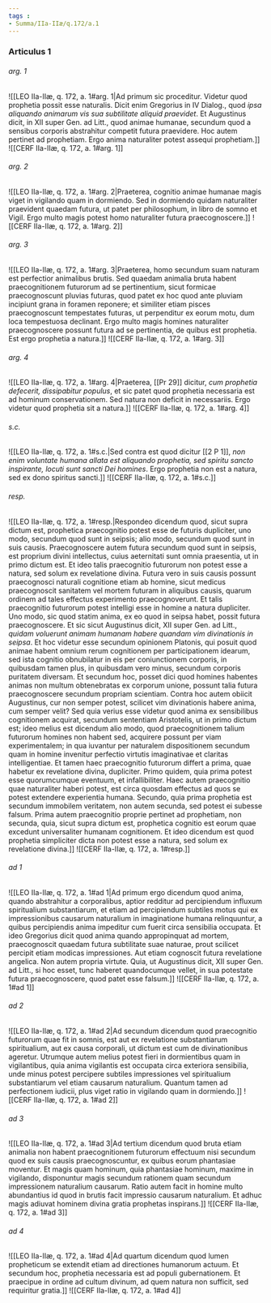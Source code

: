 ```yaml
---
tags : 
- Summa/IIa-IIæ/q.172/a.1
---
```


### Articulus 1

###### arg. 1
![[LEO IIa-IIæ, q. 172, a. 1#arg. 1|Ad primum sic proceditur. Videtur quod prophetia possit esse naturalis. Dicit enim Gregorius in IV Dialog., quod *ipsa aliquando animarum vis sua subtilitate aliquid praevidet*. Et Augustinus dicit, in XII super Gen. ad Litt., quod animae humanae, secundum quod a sensibus corporis abstrahitur competit futura praevidere. Hoc autem pertinet ad prophetiam. Ergo anima naturaliter potest assequi prophetiam.]]
![[CERF IIa-IIæ, q. 172, a. 1#arg. 1]]

###### arg. 2
![[LEO IIa-IIæ, q. 172, a. 1#arg. 2|Praeterea, cognitio animae humanae magis viget in vigilando quam in dormiendo. Sed in dormiendo quidam naturaliter praevident quaedam futura, ut patet per philosophum, in libro de somno et Vigil. Ergo multo magis potest homo naturaliter futura praecognoscere.]]
![[CERF IIa-IIæ, q. 172, a. 1#arg. 2]]

###### arg. 3
![[LEO IIa-IIæ, q. 172, a. 1#arg. 3|Praeterea, homo secundum suam naturam est perfectior animalibus brutis. Sed quaedam animalia bruta habent praecognitionem futurorum ad se pertinentium, sicut formicae praecognoscunt pluvias futuras, quod patet ex hoc quod ante pluviam incipiunt grana in foramen reponere; et similiter etiam pisces praecognoscunt tempestates futuras, ut perpenditur ex eorum motu, dum loca tempestuosa declinant. Ergo multo magis homines naturaliter praecognoscere possunt futura ad se pertinentia, de quibus est prophetia. Est ergo prophetia a natura.]]
![[CERF IIa-IIæ, q. 172, a. 1#arg. 3]]

###### arg. 4
![[LEO IIa-IIæ, q. 172, a. 1#arg. 4|Praeterea, [[Pr 29]] dicitur, *cum prophetia defecerit, dissipabitur populus*, et sic patet quod prophetia necessaria est ad hominum conservationem. Sed natura non deficit in necessariis. Ergo videtur quod prophetia sit a natura.]]
![[CERF IIa-IIæ, q. 172, a. 1#arg. 4]]

###### s.c.
![[LEO IIa-IIæ, q. 172, a. 1#s.c.|Sed contra est quod dicitur [[2 P 1]], *non enim voluntate humana allata est aliquando prophetia, sed spiritu sancto inspirante, locuti sunt sancti Dei homines*. Ergo prophetia non est a natura, sed ex dono spiritus sancti.]]
![[CERF IIa-IIæ, q. 172, a. 1#s.c.]]

###### resp.
![[LEO IIa-IIæ, q. 172, a. 1#resp.|Respondeo dicendum quod, sicut supra dictum est, prophetica praecognitio potest esse de futuris dupliciter, uno modo, secundum quod sunt in seipsis; alio modo, secundum quod sunt in suis causis. Praecognoscere autem futura secundum quod sunt in seipsis, est proprium divini intellectus, cuius aeternitati sunt omnia praesentia, ut in primo dictum est. Et ideo talis praecognitio futurorum non potest esse a natura, sed solum ex revelatione divina. Futura vero in suis causis possunt praecognosci naturali cognitione etiam ab homine, sicut medicus praecognoscit sanitatem vel mortem futuram in aliquibus causis, quarum ordinem ad tales effectus experimento praecognoverunt. Et talis praecognitio futurorum potest intelligi esse in homine a natura dupliciter. Uno modo, sic quod statim anima, ex eo quod in seipsa habet, possit futura praecognoscere. Et sic sicut Augustinus dicit, XII super Gen. ad Litt., *quidam voluerunt animam humanam habere quandam vim divinationis in seipsa*. Et hoc videtur esse secundum opinionem Platonis, qui posuit quod animae habent omnium rerum cognitionem per participationem idearum, sed ista cognitio obnubilatur in eis per coniunctionem corporis, in quibusdam tamen plus, in quibusdam vero minus, secundum corporis puritatem diversam. Et secundum hoc, posset dici quod homines habentes animas non multum obtenebratas ex corporum unione, possunt talia futura praecognoscere secundum propriam scientiam. Contra hoc autem obiicit Augustinus, cur non semper potest, scilicet vim divinationis habere anima, cum semper velit? Sed quia verius esse videtur quod anima ex sensibilibus cognitionem acquirat, secundum sententiam Aristotelis, ut in primo dictum est; ideo melius est dicendum alio modo, quod praecognitionem talium futurorum homines non habent sed, acquirere possunt per viam experimentalem; in qua iuvantur per naturalem dispositionem secundum quam in homine invenitur perfectio virtutis imaginativae et claritas intelligentiae. Et tamen haec praecognitio futurorum differt a prima, quae habetur ex revelatione divina, dupliciter. Primo quidem, quia prima potest esse quorumcumque eventuum, et infallibiliter. Haec autem praecognitio quae naturaliter haberi potest, est circa quosdam effectus ad quos se potest extendere experientia humana. Secundo, quia prima prophetia est secundum immobilem veritatem, non autem secunda, sed potest ei subesse falsum. Prima autem praecognitio proprie pertinet ad prophetiam, non secunda, quia, sicut supra dictum est, prophetica cognitio est eorum quae excedunt universaliter humanam cognitionem. Et ideo dicendum est quod prophetia simpliciter dicta non potest esse a natura, sed solum ex revelatione divina.]]
![[CERF IIa-IIæ, q. 172, a. 1#resp.]]

###### ad 1
![[LEO IIa-IIæ, q. 172, a. 1#ad 1|Ad primum ergo dicendum quod anima, quando abstrahitur a corporalibus, aptior redditur ad percipiendum influxum spiritualium substantiarum, et etiam ad percipiendum subtiles motus qui ex impressionibus causarum naturalium in imaginatione humana relinquuntur, a quibus percipiendis anima impeditur cum fuerit circa sensibilia occupata. Et ideo Gregorius dicit quod anima quando appropinquat ad mortem, praecognoscit quaedam futura subtilitate suae naturae, prout scilicet percipit etiam modicas impressiones. Aut etiam cognoscit futura revelatione angelica. Non autem propria virtute. Quia, ut Augustinus dicit, XII super Gen. ad Litt., si hoc esset, tunc haberet quandocumque vellet, in sua potestate futura praecognoscere, quod patet esse falsum.]]
![[CERF IIa-IIæ, q. 172, a. 1#ad 1]]

###### ad 2
![[LEO IIa-IIæ, q. 172, a. 1#ad 2|Ad secundum dicendum quod praecognitio futurorum quae fit in somnis, est aut ex revelatione substantiarum spiritualium, aut ex causa corporali, ut dictum est cum de divinationibus ageretur. Utrumque autem melius potest fieri in dormientibus quam in vigilantibus, quia anima vigilantis est occupata circa exteriora sensibilia, unde minus potest percipere subtiles impressiones vel spiritualium substantiarum vel etiam causarum naturalium. Quantum tamen ad perfectionem iudicii, plus viget ratio in vigilando quam in dormiendo.]]
![[CERF IIa-IIæ, q. 172, a. 1#ad 2]]

###### ad 3
![[LEO IIa-IIæ, q. 172, a. 1#ad 3|Ad tertium dicendum quod bruta etiam animalia non habent praecognitionem futurorum effectuum nisi secundum quod ex suis causis praecognoscuntur, ex quibus eorum phantasiae moventur. Et magis quam hominum, quia phantasiae hominum, maxime in vigilando, disponuntur magis secundum rationem quam secundum impressionem naturalium causarum. Ratio autem facit in homine multo abundantius id quod in brutis facit impressio causarum naturalium. Et adhuc magis adiuvat hominem divina gratia prophetas inspirans.]]
![[CERF IIa-IIæ, q. 172, a. 1#ad 3]]

###### ad 4
![[LEO IIa-IIæ, q. 172, a. 1#ad 4|Ad quartum dicendum quod lumen propheticum se extendit etiam ad directiones humanorum actuum. Et secundum hoc, prophetia necessaria est ad populi gubernationem. Et praecipue in ordine ad cultum divinum, ad quem natura non sufficit, sed requiritur gratia.]]
![[CERF IIa-IIæ, q. 172, a. 1#ad 4]]

